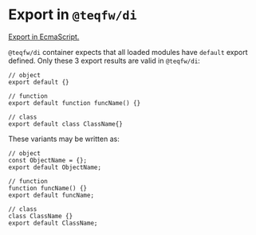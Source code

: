 # Export in `@teqfw/di`

[Export in EcmaScript.](https://developer.mozilla.org/en-US/docs/Web/JavaScript/Reference/Statements/export)

`@teqfw/di` container expects that all loaded modules have `default` export defined. Only these 3 export results are valid in `@teqfw/di`:
```ecmascript 6
// object
export default {}
```
```ecmascript 6
// function
export default function funcName() {}
```
```ecmascript 6
// class
export default class ClassName{}
```

These variants may be written as:
```ecmascript 6
// object
const ObjectName = {};
export default ObjectName;
```
```ecmascript 6
// function
function funcName() {}
export default funcName;
```
```ecmascript 6
// class
class ClassName {}
export default ClassName;
```
